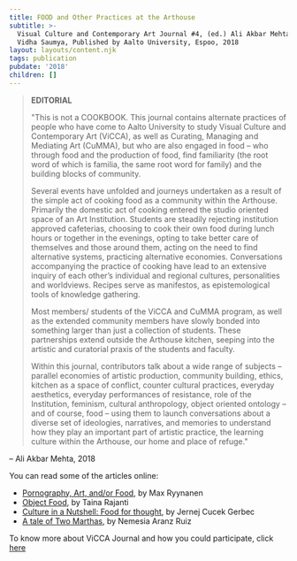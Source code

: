 ```yaml
---
title: FOOD and Other Practices at the Arthouse
subtitle: >-
  Visual Culture and Contemporary Art Journal #4, (ed.) Ali Akbar Mehta and
  Vidha Saumya, Published by Aalto University, Espoo, 2018
layout: layouts/content.njk
tags: publication
pubdate: '2018'
children: []
---
```

> **EDITORIAL**
>
> "This is not a COOKBOOK. This journal contains alternate practices of people who have come to Aalto University to study Visual Culture and Contemporary Art (ViCCA), as well as Curating, Managing and Mediating Art (CuMMA), but who are also engaged in food – who through food and the production of food, find familiarity (the root word of which is familia, the same root word for family) and the building blocks of community. 
>
> Several events have unfolded and journeys undertaken as a result of the simple act of cooking food as a community within the Arthouse. Primarily the domestic act of cooking entered the studio oriented space of an Art Institution. Students are steadily rejecting institution approved cafeterias, choosing to cook their own food during lunch hours or together in the evenings, opting to take better care of themselves and those around them, acting on the need to find alternative systems, practicing alternative economies. Conversations accompanying the practice of cooking have lead to an extensive inquiry of each other’s individual and regional cultures, personalities and worldviews. Recipes serve as manifestos, as epistemological tools of knowledge gathering. 
>
> Most members/ students of the ViCCA and CuMMA program, as well as the extended community members have slowly bonded into something larger than just a collection of students. These partnerships extend outside the Arthouse kitchen, seeping into the artistic and curatorial praxis of the students and faculty. 
>
> Within this journal, contributors talk about a wide range of subjects – parallel economies of artistic production, community building, ethics, kitchen as a space of conflict, counter cultural practices, everyday aesthetics, everyday performances of resistance, role of the Institution, feminism, cultural anthropology, object oriented ontology – and of course, food – using them to launch conversations about a diverse set of ideologies, narratives, and memories to understand how they play an important part of artistic practice, the learning culture within the Arthouse, our home and place of refuge."

– Ali Akbar Mehta, 2018

You can read some of the articles online:

* [Pornography, Art, and/or Food](http://vicca.fi/journal/pornography-art-andor-food/), by Max Ryynanen
* [Object Food](http://vicca.fi/journal/object-food/), by Taina Rajanti
* [Culture in a Nutshell: Food for thought](http://vicca.fi/journal/culture-in-a-nutshell-food-for-thought/), by  Jernej Cucek Gerbec
* [A tale of Two Marthas](http://vicca.fi/journal/a-tale-of-two-marthas/), by Nemesia Aranz Ruiz

To know more about ViCCA Journal and how you could participate, click [here](http://vicca.fi/journal/)
